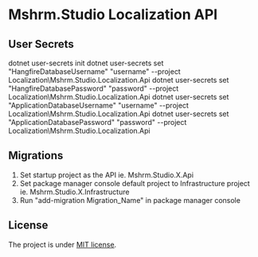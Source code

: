 # Mshrm.Studio Localization API

## User Secrets

dotnet user-secrets init
dotnet user-secrets set "HangfireDatabaseUsername" "username" --project Localization\Mshrm.Studio.Localization.Api
dotnet user-secrets set "HangfireDatabasePassword" "password" --project Localization\Mshrm.Studio.Localization.Api
dotnet user-secrets set "ApplicationDatabaseUsername" "username" --project Localization\Mshrm.Studio.Localization.Api
dotnet user-secrets set "ApplicationDatabasePassword" "password" --project Localization\Mshrm.Studio.Localization.Api

## Migrations

1. Set startup project as the API ie. Mshrm.Studio.X.Api
2. Set package manager console default project to Infrastructure project ie. Mshrm.Studio.X.Infrastructure
3. Run "add-migration Migration_Name" in package manager console

## License

The project is under [MIT license](https://github.com/mshrm-studio/mshrm-studio-api/blob/main/LICENSE).
